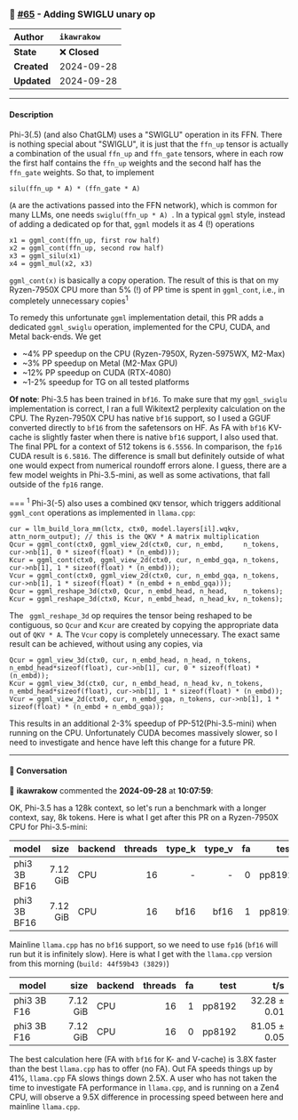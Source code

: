 ### 🔀 [#65](https://github.com/ikawrakow/ik_llama.cpp/pull/65) - Adding SWIGLU unary op

| **Author** | `ikawrakow` |
| :--- | :--- |
| **State** | ❌ **Closed** |
| **Created** | 2024-09-28 |
| **Updated** | 2024-09-28 |

---

#### Description

Phi-3(.5) (and also ChatGLM) uses a "SWIGLU" operation in its FFN. There is nothing special about "SWIGLU", it is just that the `ffn_up` tensor is actually a combination of the usual `ffn_up` and `ffn_gate` tensors, where in each row the first half contains the `ffn_up` weights and the second half has the `ffn_gate` weights. So that, to implement
```
silu(ffn_up * A) * (ffn_gate * A)
```
(`A` are the activations passed into the FFN network), which is common for many LLMs, one needs `swiglu(ffn_up * A) `. In a typical `ggml` style, instead of adding a dedicated op for that, `ggml` models it as 4 (!) operations
```
x1 = ggml_cont(ffn_up, first row half)
x2 = ggml_cont(ffn_up, second row half)
x3 = ggml_silu(x1)
x4 = ggml_mul(x2, x3)
```
`ggml_cont(x)` is basically a copy operation. The result of this is that on my Ryzen-7950X CPU more than 5% (!) of PP time is spent in `ggml_cont`, i.e., in completely unnecessary copies<sup>1</sup> 

To remedy this unfortunate `ggml` implementation detail, this PR adds a dedicated `ggml_swiglu` operation, implemented for the CPU, CUDA, and Metal back-ends. We get
* ~4% PP speedup on the CPU (Ryzen-7950X, Ryzen-5975WX, M2-Max) 
* ~3% PP speedup on Metal (M2-Max GPU)
* ~12% PP speedup on CUDA (RTX-4080)
* ~1-2% speedup for TG on all tested platforms

**Of note**: Phi-3.5 has been trained in `bf16`. To make sure that my `ggml_swiglu` implementation is correct, I ran a full Wikitext2 perplexity calculation on the CPU. The Ryzen-7950X CPU has native `bf16` support, so I used a GGUF converted directly to `bf16` from the safetensors on HF. As FA with `bf16` KV-cache is slightly faster when there is native `bf16` support, I also used that. The final PPL for a context of 512 tokens is `6.5556`. In comparison, the `fp16` CUDA result is `6.5816`. The difference is small but definitely outside of what one would expect from numerical roundoff errors alone. I guess, there are a few model weights in Phi-3.5-mini, as well as some activations, that fall outside of the `fp16` range.

===
<sup>1</sup> Phi-3(-5) also uses a combined `QKV` tensor, which triggers additional `ggml_cont` operations as implemented in `llama.cpp`:
```
cur = llm_build_lora_mm(lctx, ctx0, model.layers[il].wqkv, attn_norm_output); // this is the QKV * A matrix multiplication
Qcur = ggml_cont(ctx0, ggml_view_2d(ctx0, cur, n_embd,     n_tokens, cur->nb[1], 0 * sizeof(float) * (n_embd)));      
Kcur = ggml_cont(ctx0, ggml_view_2d(ctx0, cur, n_embd_gqa, n_tokens, cur->nb[1], 1 * sizeof(float) * (n_embd)));      
Vcur = ggml_cont(ctx0, ggml_view_2d(ctx0, cur, n_embd_gqa, n_tokens, cur->nb[1], 1 * sizeof(float) * (n_embd + n_embd_gqa)));      
Qcur = ggml_reshape_3d(ctx0, Qcur, n_embd_head, n_head,    n_tokens);
Kcur = ggml_reshape_3d(ctx0, Kcur, n_embd_head, n_head_kv, n_tokens);
```
The ` ggml_reshape_3d` op requires the tensor being reshaped to be contiguous, so `Qcur` and `Kcur` are created by copying the appropriate data out of `QKV * A`. The `Vcur` copy is completely unnecessary. The exact same result can be achieved, without using any copies, via
```
Qcur = ggml_view_3d(ctx0, cur, n_embd_head, n_head, n_tokens, n_embd_head*sizeof(float), cur->nb[1], cur, 0 * sizeof(float) * (n_embd));
Kcur = ggml_view_3d(ctx0, cur, n_embd_head, n_head_kv, n_tokens, n_embd_head*sizeof(float), cur->nb[1], 1 * sizeof(float) * (n_embd));
Vcur = ggml_view_2d(ctx0, cur, n_embd_gqa, n_tokens, cur->nb[1], 1 * sizeof(float) * (n_embd + n_embd_gqa));
```
This results in an additional 2-3% speedup of PP-512(Phi-3.5-mini) when running on the CPU. Unfortunately CUDA becomes massively slower, so I need to investigate and hence have left this change for a future PR.

---

#### 💬 Conversation

👤 **ikawrakow** commented the **2024-09-28** at **10:07:59**:<br>

OK, Phi-3.5 has a 128k context, so let's run a benchmark with a longer context, say, 8k tokens. Here is what I get after this PR on a Ryzen-7950X CPU for Phi-3.5-mini:

| model                          |       size | backend    | threads | type_k | type_v | fa |          test |              t/s |
| ------------------------------ | ---------: | ---------- | ------: | -----: | -----: | -: | ------------: | ---------------: |
| phi3 3B BF16                   |   7.12 GiB | CPU        |      16 |    - |  -  |  0 |     pp8192 |    218.01 ± 0.37 |
| phi3 3B BF16                   |   7.12 GiB | CPU        |      16 |   bf16 |   bf16 |  1 |        pp8192 |    307.62 ± 1.23 |

Mainline `llama.cpp` has no `bf16` support, so we need to use `fp16` (`bf16` will run but it is infinitely slow). Here is what I get with the `llama.cpp` version from this morning (`build: 44f59b43 (3829)`)

| model                          |       size | backend    | threads | fa |          test |                  t/s |
| ------------------------------ | ---------: |  ---------- | ------: | -: | ------------: | -------------------: |
| phi3 3B F16                    |   7.12 GiB | CPU        |      16 |  1 |        pp8192 |         32.28 ± 0.01 |
| phi3 3B F16                    |   7.12 GiB | CPU        |      16 |  0 |        pp8192 |         81.05 ± 0.05 |

The best calculation here (FA with `bf16` for K- and V-cache) is 3.8X faster than the best `llama.cpp` has to offer (no FA). Out FA speeds things up by 41%, `llama.cpp` FA slows things down 2.5X. A user who has not taken the time to investigate FA performance in `llama.cpp`, and is running on a Zen4 CPU, will observe a 9.5X difference in processing speed between here and mainline `llama.cpp`.